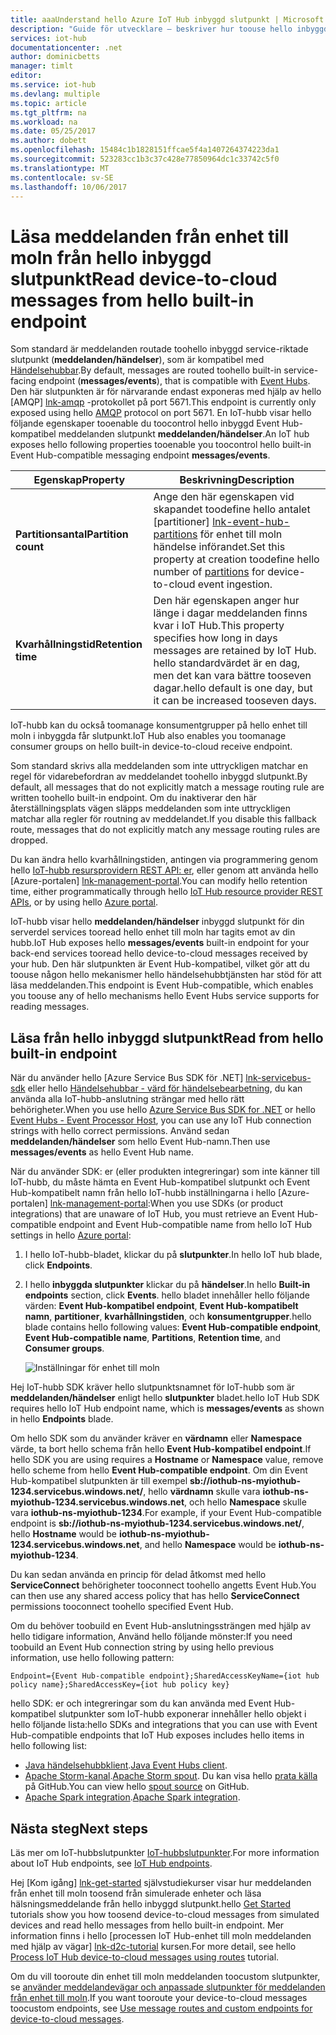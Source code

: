 ```yaml
---
title: aaaUnderstand hello Azure IoT Hub inbyggd slutpunkt | Microsoft Docs
description: "Guide för utvecklare – beskriver hur toouse hello inbyggd, meddelanden från Event Hub-kompatibel endpoint toread enhet till moln."
services: iot-hub
documentationcenter: .net
author: dominicbetts
manager: timlt
editor: 
ms.service: iot-hub
ms.devlang: multiple
ms.topic: article
ms.tgt_pltfrm: na
ms.workload: na
ms.date: 05/25/2017
ms.author: dobett
ms.openlocfilehash: 15484c1b1828151ffcae5f4a1407264374223da1
ms.sourcegitcommit: 523283cc1b3c37c428e77850964dc1c33742c5f0
ms.translationtype: MT
ms.contentlocale: sv-SE
ms.lasthandoff: 10/06/2017
---
```

# <a name="read-device-to-cloud-messages-from-hello-built-in-endpoint"></a><span data-ttu-id="aeaf1-103">Läsa meddelanden från enhet till moln från hello inbyggd slutpunkt</span><span class="sxs-lookup"><span data-stu-id="aeaf1-103">Read device-to-cloud messages from hello built-in endpoint</span></span>

<span data-ttu-id="aeaf1-104">Som standard är meddelanden routade toohello inbyggd service-riktade slutpunkt (**meddelanden/händelser**), som är kompatibel med [Händelsehubbar][lnk-event-hubs].</span><span class="sxs-lookup"><span data-stu-id="aeaf1-104">By default, messages are routed toohello built-in service-facing endpoint (**messages/events**), that is compatible with [Event Hubs][lnk-event-hubs].</span></span> <span data-ttu-id="aeaf1-105">Den här slutpunkten är för närvarande endast exponeras med hjälp av hello [AMQP] [ lnk-amqp] -protokollet på port 5671.</span><span class="sxs-lookup"><span data-stu-id="aeaf1-105">This endpoint is currently only exposed using hello [AMQP][lnk-amqp] protocol on port 5671.</span></span> <span data-ttu-id="aeaf1-106">En IoT-hubb visar hello följande egenskaper tooenable du toocontrol hello inbyggd Event Hub-kompatibel meddelanden slutpunkt **meddelanden/händelser**.</span><span class="sxs-lookup"><span data-stu-id="aeaf1-106">An IoT hub exposes hello following properties tooenable you toocontrol hello built-in Event Hub-compatible messaging endpoint **messages/events**.</span></span>

| <span data-ttu-id="aeaf1-107">Egenskap</span><span class="sxs-lookup"><span data-stu-id="aeaf1-107">Property</span></span>            | <span data-ttu-id="aeaf1-108">Beskrivning</span><span class="sxs-lookup"><span data-stu-id="aeaf1-108">Description</span></span> |
| ------------------- | ----------- |
| <span data-ttu-id="aeaf1-109">**Partitionsantal**</span><span class="sxs-lookup"><span data-stu-id="aeaf1-109">**Partition count**</span></span> | <span data-ttu-id="aeaf1-110">Ange den här egenskapen vid skapandet toodefine hello antalet [partitioner] [ lnk-event-hub-partitions] för enhet till moln händelse införandet.</span><span class="sxs-lookup"><span data-stu-id="aeaf1-110">Set this property at creation toodefine hello number of [partitions][lnk-event-hub-partitions] for device-to-cloud event ingestion.</span></span> |
| <span data-ttu-id="aeaf1-111">**Kvarhållningstid**</span><span class="sxs-lookup"><span data-stu-id="aeaf1-111">**Retention time**</span></span>  | <span data-ttu-id="aeaf1-112">Den här egenskapen anger hur länge i dagar meddelanden finns kvar i IoT Hub.</span><span class="sxs-lookup"><span data-stu-id="aeaf1-112">This property specifies how long in days messages are retained by IoT Hub.</span></span> <span data-ttu-id="aeaf1-113">hello standardvärdet är en dag, men det kan vara bättre tooseven dagar.</span><span class="sxs-lookup"><span data-stu-id="aeaf1-113">hello default is one day, but it can be increased tooseven days.</span></span> |

<span data-ttu-id="aeaf1-114">IoT-hubb kan du också toomanage konsumentgrupper på hello enhet till moln i inbyggda får slutpunkt.</span><span class="sxs-lookup"><span data-stu-id="aeaf1-114">IoT Hub also enables you toomanage consumer groups on hello built-in device-to-cloud receive endpoint.</span></span>

<span data-ttu-id="aeaf1-115">Som standard skrivs alla meddelanden som inte uttryckligen matchar en regel för vidarebefordran av meddelandet toohello inbyggd slutpunkt.</span><span class="sxs-lookup"><span data-stu-id="aeaf1-115">By default, all messages that do not explicitly match a message routing rule are written toohello built-in endpoint.</span></span> <span data-ttu-id="aeaf1-116">Om du inaktiverar den här återställningsplats vägen släpps meddelanden som inte uttryckligen matchar alla regler för routning av meddelandet.</span><span class="sxs-lookup"><span data-stu-id="aeaf1-116">If you disable this fallback route, messages that do not explicitly match any message routing rules are dropped.</span></span>

<span data-ttu-id="aeaf1-117">Du kan ändra hello kvarhållningstiden, antingen via programmering genom hello [IoT-hubb resursprovidern REST API: er][lnk-resource-provider-apis], eller genom att använda hello [Azure-portalen] [ lnk-management-portal].</span><span class="sxs-lookup"><span data-stu-id="aeaf1-117">You can modify hello retention time, either programmatically through hello [IoT Hub resource provider REST APIs][lnk-resource-provider-apis], or by using hello [Azure portal][lnk-management-portal].</span></span>

<span data-ttu-id="aeaf1-118">IoT-hubb visar hello **meddelanden/händelser** inbyggd slutpunkt för din serverdel services tooread hello enhet till moln har tagits emot av din hubb.</span><span class="sxs-lookup"><span data-stu-id="aeaf1-118">IoT Hub exposes hello **messages/events** built-in endpoint for your back-end services tooread hello device-to-cloud messages received by your hub.</span></span> <span data-ttu-id="aeaf1-119">Den här slutpunkten är Event Hub-kompatibel, vilket gör att du toouse någon hello mekanismer hello händelsehubbtjänsten har stöd för att läsa meddelanden.</span><span class="sxs-lookup"><span data-stu-id="aeaf1-119">This endpoint is Event Hub-compatible, which enables you toouse any of hello mechanisms hello Event Hubs service supports for reading messages.</span></span>

## <a name="read-from-hello-built-in-endpoint"></a><span data-ttu-id="aeaf1-120">Läsa från hello inbyggd slutpunkt</span><span class="sxs-lookup"><span data-stu-id="aeaf1-120">Read from hello built-in endpoint</span></span>

<span data-ttu-id="aeaf1-121">När du använder hello [Azure Service Bus SDK för .NET] [ lnk-servicebus-sdk] eller hello [Händelsehubbar - värd för händelsebearbetning][lnk-eventprocessorhost], du kan använda alla IoT-hubb-anslutning strängar med hello rätt behörigheter.</span><span class="sxs-lookup"><span data-stu-id="aeaf1-121">When you use hello [Azure Service Bus SDK for .NET][lnk-servicebus-sdk] or hello [Event Hubs - Event Processor Host][lnk-eventprocessorhost], you can use any IoT Hub connection strings with hello correct permissions.</span></span> <span data-ttu-id="aeaf1-122">Använd sedan **meddelanden/händelser** som hello Event Hub-namn.</span><span class="sxs-lookup"><span data-stu-id="aeaf1-122">Then use **messages/events** as hello Event Hub name.</span></span>

<span data-ttu-id="aeaf1-123">När du använder SDK: er (eller produkten integreringar) som inte känner till IoT-hubb, du måste hämta en Event Hub-kompatibel slutpunkt och Event Hub-kompatibelt namn från hello IoT-hubb inställningarna i hello [Azure-portalen] [ lnk-management-portal]:</span><span class="sxs-lookup"><span data-stu-id="aeaf1-123">When you use SDKs (or product integrations) that are unaware of IoT Hub, you must retrieve an Event Hub-compatible endpoint and Event Hub-compatible name from hello IoT Hub settings in hello [Azure portal][lnk-management-portal]:</span></span>

1. <span data-ttu-id="aeaf1-124">I hello IoT-hubb-bladet, klickar du på **slutpunkter**.</span><span class="sxs-lookup"><span data-stu-id="aeaf1-124">In hello IoT hub blade, click **Endpoints**.</span></span>
1. <span data-ttu-id="aeaf1-125">I hello **inbyggda slutpunkter** klickar du på **händelser**.</span><span class="sxs-lookup"><span data-stu-id="aeaf1-125">In hello **Built-in endpoints** section, click **Events**.</span></span> <span data-ttu-id="aeaf1-126">hello bladet innehåller hello följande värden: **Event Hub-kompatibel endpoint**, **Event Hub-kompatibelt namn**, **partitioner**, **kvarhållningstiden**, och **konsumentgrupper**.</span><span class="sxs-lookup"><span data-stu-id="aeaf1-126">hello blade contains hello following values: **Event Hub-compatible endpoint**, **Event Hub-compatible name**, **Partitions**, **Retention time**, and **Consumer groups**.</span></span>

    ![Inställningar för enhet till moln][img-eventhubcompatible]

<span data-ttu-id="aeaf1-128">Hej IoT-hubb SDK kräver hello slutpunktsnamnet för IoT-hubb som är **meddelanden/händelser** enligt hello **slutpunkter** bladet.</span><span class="sxs-lookup"><span data-stu-id="aeaf1-128">hello IoT Hub SDK requires hello IoT Hub endpoint name, which is **messages/events** as shown in hello **Endpoints** blade.</span></span>

<span data-ttu-id="aeaf1-129">Om hello SDK som du använder kräver en **värdnamn** eller **Namespace** värde, ta bort hello schema från hello **Event Hub-kompatibel endpoint**.</span><span class="sxs-lookup"><span data-stu-id="aeaf1-129">If hello SDK you are using requires a **Hostname** or **Namespace** value, remove hello scheme from hello **Event Hub-compatible endpoint**.</span></span> <span data-ttu-id="aeaf1-130">Om din Event Hub-kompatibel slutpunkten är till exempel **sb://iothub-ns-myiothub-1234.servicebus.windows.net/**, hello **värdnamn** skulle vara  **iothub-ns-myiothub-1234.servicebus.windows.net**, och hello **Namespace** skulle vara **iothub-ns-myiothub-1234**.</span><span class="sxs-lookup"><span data-stu-id="aeaf1-130">For example, if your Event Hub-compatible endpoint is **sb://iothub-ns-myiothub-1234.servicebus.windows.net/**, hello **Hostname** would be **iothub-ns-myiothub-1234.servicebus.windows.net**, and hello **Namespace** would be **iothub-ns-myiothub-1234**.</span></span>

<span data-ttu-id="aeaf1-131">Du kan sedan använda en princip för delad åtkomst med hello **ServiceConnect** behörigheter tooconnect toohello angetts Event Hub.</span><span class="sxs-lookup"><span data-stu-id="aeaf1-131">You can then use any shared access policy that has hello **ServiceConnect** permissions tooconnect toohello specified Event Hub.</span></span>

<span data-ttu-id="aeaf1-132">Om du behöver toobuild en Event Hub-anslutningssträngen med hjälp av hello tidigare information, Använd hello följande mönster:</span><span class="sxs-lookup"><span data-stu-id="aeaf1-132">If you need toobuild an Event Hub connection string by using hello previous information, use hello following pattern:</span></span>

`Endpoint={Event Hub-compatible endpoint};SharedAccessKeyName={iot hub policy name};SharedAccessKey={iot hub policy key}`

<span data-ttu-id="aeaf1-133">hello SDK: er och integreringar som du kan använda med Event Hub-kompatibel slutpunkter som IoT-hubb exponerar innehåller hello objekt i hello följande lista:</span><span class="sxs-lookup"><span data-stu-id="aeaf1-133">hello SDKs and integrations that you can use with Event Hub-compatible endpoints that IoT Hub exposes includes hello items in hello following list:</span></span>

* <span data-ttu-id="aeaf1-134">[Java händelsehubbklient](https://github.com/hdinsight/eventhubs-client).</span><span class="sxs-lookup"><span data-stu-id="aeaf1-134">[Java Event Hubs client](https://github.com/hdinsight/eventhubs-client).</span></span>
* <span data-ttu-id="aeaf1-135">[Apache Storm-kanal](../hdinsight/hdinsight-storm-develop-csharp-event-hub-topology.md).</span><span class="sxs-lookup"><span data-stu-id="aeaf1-135">[Apache Storm spout](../hdinsight/hdinsight-storm-develop-csharp-event-hub-topology.md).</span></span> <span data-ttu-id="aeaf1-136">Du kan visa hello [prata källa](https://github.com/apache/storm/tree/master/external/storm-eventhubs) på GitHub.</span><span class="sxs-lookup"><span data-stu-id="aeaf1-136">You can view hello [spout source](https://github.com/apache/storm/tree/master/external/storm-eventhubs) on GitHub.</span></span>
* <span data-ttu-id="aeaf1-137">[Apache Spark integration](../hdinsight/hdinsight-apache-spark-eventhub-streaming.md).</span><span class="sxs-lookup"><span data-stu-id="aeaf1-137">[Apache Spark integration](../hdinsight/hdinsight-apache-spark-eventhub-streaming.md).</span></span>

## <a name="next-steps"></a><span data-ttu-id="aeaf1-138">Nästa steg</span><span class="sxs-lookup"><span data-stu-id="aeaf1-138">Next steps</span></span>

<span data-ttu-id="aeaf1-139">Läs mer om IoT-hubbslutpunkter [IoT-hubbslutpunkter][lnk-endpoints].</span><span class="sxs-lookup"><span data-stu-id="aeaf1-139">For more information about IoT Hub endpoints, see [IoT Hub endpoints][lnk-endpoints].</span></span>

<span data-ttu-id="aeaf1-140">Hej [Kom igång] [ lnk-get-started] självstudiekurser visar hur meddelanden från enhet till moln toosend från simulerade enheter och läsa hälsningsmeddelande från hello inbyggd slutpunkt.</span><span class="sxs-lookup"><span data-stu-id="aeaf1-140">hello [Get Started][lnk-get-started] tutorials show you how toosend device-to-cloud messages from simulated devices and read hello messages from hello built-in endpoint.</span></span> <span data-ttu-id="aeaf1-141">Mer information finns i hello [processen IoT Hub-enhet till moln meddelanden med hjälp av vägar] [ lnk-d2c-tutorial] kursen.</span><span class="sxs-lookup"><span data-stu-id="aeaf1-141">For more detail, see hello [Process IoT Hub device-to-cloud messages using routes][lnk-d2c-tutorial] tutorial.</span></span>

<span data-ttu-id="aeaf1-142">Om du vill tooroute din enhet till moln meddelanden toocustom slutpunkter, se [använder meddelandevägar och anpassade slutpunkter för meddelanden från enhet till moln][lnk-custom].</span><span class="sxs-lookup"><span data-stu-id="aeaf1-142">If you want tooroute your device-to-cloud messages toocustom endpoints, see [Use message routes and custom endpoints for device-to-cloud messages][lnk-custom].</span></span>

[img-eventhubcompatible]: ./media/iot-hub-devguide-messages-read-builtin/eventhubcompatible.png

[lnk-custom]: iot-hub-devguide-messages-read-custom.md
[lnk-get-started]: iot-hub-get-started.md
[lnk-endpoints]: iot-hub-devguide-endpoints.md
[lnk-resource-provider-apis]: https://docs.microsoft.com/rest/api/iothub/iothubresource
[lnk-event-hubs]: http://azure.microsoft.com/documentation/services/event-hubs/
[lnk-management-portal]: https://portal.azure.com
[lnk-d2c-tutorial]: iot-hub-csharp-csharp-process-d2c.md
[lnk-event-hub-partitions]: ../event-hubs/event-hubs-features.md#partitions
[lnk-servicebus-sdk]: https://www.nuget.org/packages/WindowsAzure.ServiceBus
[lnk-eventprocessorhost]: http://blogs.msdn.com/b/servicebus/archive/2015/01/16/event-processor-host-best-practices-part-1.aspx
[lnk-amqp]: https://www.amqp.org/
